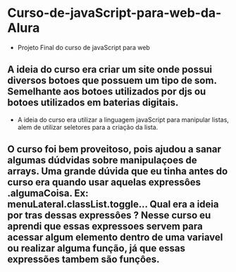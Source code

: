 # Curso-de-javaScript-para-web-da-Alura

- Projeto Final do curso de javaScript para web

## A ideia do curso era criar um site onde possui diversos botoes que possuem um tipo de som. Semelhante aos botoes utilizados por djs ou botoes utilizados em baterias digitais.

- A ideia do curso era utilizar a linguagem javaScript para manipular listas, alem de utilizar seletores para a criação da lista. 

## O curso foi bem proveitoso, pois ajudou a sanar algumas dúdvidas sobre manipulaçoes de arrays. Uma grande dúvida que eu tinha antes do curso era quando usar aquelas expressôes .algumaCoisa. Ex: menuLateral.classList.toggle... Qual era a ideia por tras dessas expressôes ? Nesse curso eu aprendi que essas expressoes servem para acessar algum elemento dentro de uma variavel ou realizar alguma função, já que essas expressões tambem são funçôes. 


